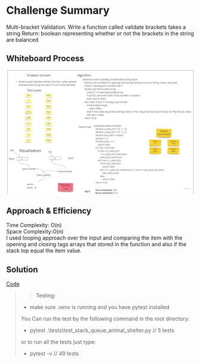 # Challenge Summary
<!-- Description of the challenge -->
Multi-bracket Validation. Write a function called validate brackets takes a string
Return: boolean
representing whether or not the brackets in the string are balanced
## Whiteboard Process
<!-- Embedded whiteboard image -->
![valid](validbracket.jpg) 
## Approach & Efficiency
<!-- What approach did you take? Why? What is the Big O space/time for this approach? -->
  Time Complexity: O(n)
<br/>
  Space Complexity:O(n)
<br/>
  I used looping approach over the input and comparing the item 
  with the opening and closing tags arrays that stored in the function 
  and also if the stack top equal the item value.
## Solution
<!-- Show how to run your code, and examples of it in action -->
[Code](https://github.com/muhammadqasemtarboush1/data-structures-and-algorithms/blob/main/stack_queue_brackets)
> > Testing:
> 
> * make sure .venv is running and you have pytest installed
> 
> You Can run the test by the following command in the root directory:
> 
> * pytest .\tests\test_stack_queue_animal_shelter.py // 5 tests
> 
> or to run all the tests just type:
> 
>  * pytest -v   // 49 tests